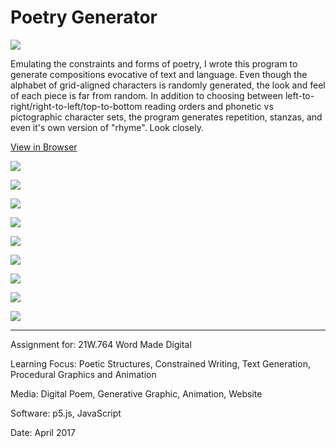 # Poetry Generator

![](PoetryGen1.png)

Emulating the constraints and forms of poetry, I wrote this program to generate compositions evocative of text and language. Even though the alphabet of grid-aligned characters is randomly generated, the look and feel of each piece is far from random. In addition to choosing between left-to-right/right-to-left/top-to-bottom reading orders and phonetic vs pictographic character sets, the program generates repetition, stanzas, and even it's own version of "rhyme". Look closely.

[View in Browser](https://willy-vvu.github.io/PoetryGenerator/)

![](PoetryGen2.gif)

![](PoetryGen3.png)

![](PoetryGen4.png)

![](PoetryGen5.png)

![](PoetryGen6.png)

![](PoetryGen7.png)

![](PoetryGen8.png)

![](PoetryGen9.png)

![](PoetryGen10.png)

---

Assignment for: 21W.764 Word Made Digital

Learning Focus: Poetic Structures, Constrained Writing, Text Generation, Procedural Graphics and Animation

Media: Digital Poem, Generative Graphic, Animation, Website

Software: p5.js, JavaScript

Date: April 2017
